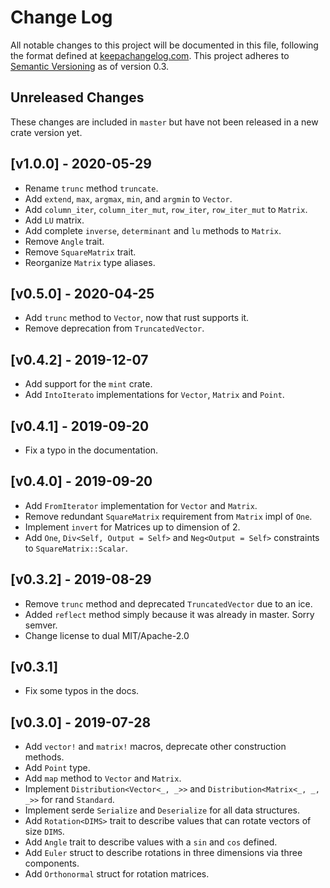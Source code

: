# Change Log

All notable changes to this project will be documented in this file, following
the format defined at [keepachangelog.com](http://keepachangelog.com/).
This project adheres to [Semantic Versioning](http://semver.org/) as of version 0.3.

## Unreleased Changes
These changes are included in `master` but have not been released in a new crate version yet.

## [v1.0.0] - 2020-05-29

- Rename `trunc` method `truncate`.
- Add `extend`, `max`, `argmax`, `min`, and `argmin` to `Vector`.
- Add `column_iter`, `column_iter_mut`, `row_iter`, `row_iter_mut` to `Matrix`.
- Add `LU` matrix.
- Add complete `inverse`, `determinant` and `lu` methods to `Matrix`.
- Remove `Angle` trait.
- Remove `SquareMatrix` trait. 
- Reorganize `Matrix` type aliases. 

## [v0.5.0] - 2020-04-25

- Add `trunc` method to `Vector`, now that rust supports it. 
- Remove deprecation from `TruncatedVector`. 

## [v0.4.2] - 2019-12-07

- Add support for the `mint` crate.
- Add `IntoIterato` implementations for `Vector`, `Matrix` and `Point`.

## [v0.4.1] - 2019-09-20

- Fix a typo in the documentation.

## [v0.4.0] - 2019-09-20

- Add `FromIterator` implementation for `Vector` and `Matrix`.
- Remove redundant `SquareMatrix` requirement from  `Matrix` impl of `One`.
- Implement `invert`  for Matrices up to dimension of 2.
- Add `One`, `Div<Self, Output = Self>` and `Neg<Output = Self>` constraints 
  to `SquareMatrix::Scalar`.

## [v0.3.2] - 2019-08-29

- Remove `trunc` method and deprecated `TruncatedVector` due to an ice.
- Added `reflect` method simply because it was already in master. Sorry semver.
- Change license to dual MIT/Apache-2.0

## [v0.3.1] 

- Fix some typos in the docs.

## [v0.3.0] - 2019-07-28

- Add `vector!` and `matrix!` macros, deprecate other construction methods.
- Add `Point` type.
- Add `map` method to `Vector` and `Matrix`.
- Implement `Distribution<Vector<_, _>>` and `Distribution<Matrix<_, _, _>>` for
  rand `Standard`.
- Implement serde `Serialize` and `Deserialize` for all data structures.
- Add `Rotation<DIMS>` trait to describe values that can rotate vectors of size `DIMS`.
- Add `Angle` trait to describe values with a `sin` and `cos` defined. 
- Add `Euler` struct to describe rotations in three dimensions via three components. 
- Add `Orthonormal` struct for rotation matrices. 

